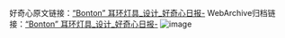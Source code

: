 好奇心原文链接：[“Bonton” 耳环灯具_设计_好奇心日报-](https://www.qdaily.com/articles/9400.html)
WebArchive归档链接：[“Bonton” 耳环灯具_设计_好奇心日报-](http://web.archive.org/web/20190623154149/https://www.qdaily.com/articles/9400.html)
![image](http://ww3.sinaimg.cn/large/007d5XDply1g3vf76ltygj30u035kdq7)